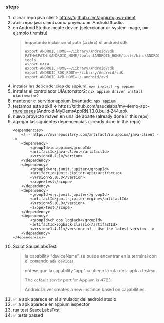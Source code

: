 ### steps
1. clonar repo java client: https://github.com/appium/java-client
2. abrir repo java client como proyecto en Android Studio.
3. en Android Studio: create device (seleccionar un system image, por ejemplo tiramisu)
   > importante incluir en el path (.zshrc) el android sdk:
   > ```
   > export ANDROID_HOME=~/Library/Android/sdk
   > PATH=$PATH:$ANDROID_HOME/tools:$ANDROID_HOME/tools/bin:$ANDROID_HOME/platform-tools
   > export PATH
   > export ANDROID_HOME=~/Library/Android/sdk
   > export ANDROID_SDK_ROOT=~/Library/Android/sdk
   > export ANDROID_AVD_HOME=~/.android/avd
   > ```
4. instalar las dependencias de appium: ``npm install -g appium``
5. instalar el controlador UIAutomator2: ``npx appium driver install uiautomator2``
6. mantener el servidor appium levantado: ``npx appium``
7. testamos esta apk!! -> https://github.com/saucelabs/my-demo-app-rn/releases (Android-MyDemoAppRN.1.3.0.build-244.apk)
8. nuevo proyecto maven en una ide aparte (already done in this repo)
9. agregar las siguientes dependencias (already done in this repo)
    ```
   <dependencies>
        <!-- https://mvnrepository.com/artifact/io.appium/java-client -->
        <dependency>
            <groupId>io.appium</groupId>
            <artifactId>java-client</artifactId>
            <version>8.5.1</version>
        </dependency>
        <dependency>
            <groupId>org.junit.jupiter</groupId>
            <artifactId>junit-jupiter-api</artifactId>
            <version>5.10.0</version>
            <scope>test</scope>
        </dependency>
        <dependency>
            <groupId>org.junit.jupiter</groupId>
            <artifactId>junit-jupiter-engine</artifactId>
            <version>5.10.0</version>
            <scope>test</scope>
        </dependency>
        <dependency>
            <groupId>ch.qos.logback</groupId>
            <artifactId>logback-classic</artifactId>
            <version>1.4.11</version> <!-- Use the latest version -->
        </dependency>
    </dependencies>
   ```
9. Script SauceLabsTest:
   > la capability "deviceName" se puede encontrar en la terminal con el comando ``adb devices``.
   > 
   > nótese que la capability "app" contiene la ruta de la apk a testear.
   > 
   > The default server port for Appium is 4723. 
   > 
   > AndroidDriver creates a new instance based on capabilities.
10. :white_check_mark: la apk aparece en el simulador del android studio
11. :white_check_mark: la apk aparece en appium inspector
12. run test SauceLabsTest
13. :white_check_mark: tests passed